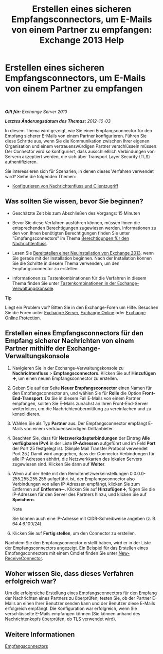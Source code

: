 ﻿---
title: 'Erstellen eines sicheren Empfangsconnectors, um E-Mails von einem Partner zu empfangen: Exchange 2013 Help'
TOCTitle: Erstellen eines sicheren Empfangsconnectors, um E-Mails von einem Partner zu empfangen
ms:assetid: 06aa692c-7940-4a14-a722-058c47440f85
ms:mtpsurl: https://technet.microsoft.com/de-de/library/JJ673037(v=EXCHG.150)
ms:contentKeyID: 50474976
ms.date: 04/24/2018
mtps_version: v=EXCHG.150
ms.translationtype: HT
---

# Erstellen eines sicheren Empfangsconnectors, um E-Mails von einem Partner zu empfangen

 

_**Gilt für:** Exchange Server 2013_

_**Letztes Änderungsdatum des Themas:** 2012-10-03_

In diesem Thema wird gezeigt, wie Sie einen Empfangsconnector für den Empfang sicherer E-Mails von einem Partner konfigurieren. Führen Sie diese Schritte aus, wenn Sie die Kommunikation zwischen Ihrer eigenen Organisation und einem vertrauenswürdigen Partner verschlüsseln müssen. Der Connector wird so konfiguriert, dass ausschließlich Verbindungen von Servern akzeptiert werden, die sich über Transport Layer Security (TLS) authentifizieren.

Sie interessieren sich für Szenarien, in denen dieses Verfahren verwendet wird? Siehe die folgenden Themen:

  - [Konfigurieren von Nachrichtenfluss und Clientzugriff](configure-mail-flow-and-client-access-exchange-2013-help.md)

## Was sollten Sie wissen, bevor Sie beginnen?

  - Geschätzte Zeit bis zum Abschließen des Vorgangs: 15 Minuten

  - Bevor Sie diese Verfahren ausführen können, müssen Ihnen die entsprechenden Berechtigungen zugewiesen werden. Informationen zu den von Ihnen benötigten Berechtigungen finden Sie unter "Empfangsconnectors" im Thema [Berechtigungen für den Nachrichtenfluss](mail-flow-permissions-exchange-2013-help.md).

  - Lesen Sie [Bereitstellen einer Neuinstallation von Exchange 2013](deploy-a-new-installation-of-exchange-2013-exchange-2013-help.md), wenn Sie gerade mit der Installation beginnen. Nach der Installation können Sie die Schritte in diesem Thema verwenden, um den Empfangsconnector zu erstellen.

  - Informationen zu Tastenkombinationen für die Verfahren in diesem Thema finden Sie unter [Tastenkombinationen in der Exchange-Verwaltungskonsole](keyboard-shortcuts-in-the-exchange-admin-center-exchange-online-protection-help.md).


> [!TIP]
> Liegt ein Problem vor? Bitten Sie in den Exchange-Foren um Hilfe. Besuchen Sie die Foren unter <A href="https://go.microsoft.com/fwlink/p/?linkid=60612">Exchange Server</A>, <A href="https://go.microsoft.com/fwlink/p/?linkid=267542">Exchange Online</A> oder <A href="https://go.microsoft.com/fwlink/p/?linkid=285351">Exchange Online Protection</A>.



## Erstellen eines Empfangsconnectors für den Empfang sicherer Nachrichten von einem Partner mithilfe der Exchange-Verwaltungskonsole

1.  Navigieren Sie in der Exchange-Verwaltungskonsole zu **Nachrichtenfluss** \> **Empfangsconnectors**. Klicken Sie auf **Hinzufügen**![Hinzufügen (Symbol)](images/JJ218640.c1e75329-d6d7-4073-a27d-498590bbb558(EXCHG.150).gif "Hinzufügen (Symbol)"), um einen neuen Empfangsconnector zu erstellen.

2.  Geben Sie auf der Seite **Neuer Empfangsconnector** einen Namen für den Empfangsconnector an, und wählen Sie für **Rolle** die Option **Front-End-Transport**. Da Sie in diesem Fall E-Mails von einem Partner empfangen, sollten Sie E-Mails zunächst an Ihren Front-End-Server weiterleiten, um die Nachrichtenübermittlung zu vereinfachen und zu konsolidieren.

3.  Wählen Sie als Typ **Partner** aus. Der Empfangsconnector empfängt E-Mails von einem vertrauenswürdigen Drittanbieter.

4.  Beachten Sie, dass für **Netzwerkadapterbindungen** der Eintrag **Alle verfügbaren IPv4** in der Liste **IP-Adressen** aufgeführt und im Feld **Port** der Port 25 festgelegt ist. (Simple Mail Transfer Protocol verwendet Port 25.) Damit wird angegeben, dass der Connector Verbindungen für alle IP-Adressen abhört, die Netzwerkkarten des lokalen Servers zugewiesen sind. Klicken Sie dann auf **Weiter**.

5.  Wenn auf der Seite mit den Remotenetzwerkeinstellungen 0.0.0.0-255.255.255.255 aufgeführt ist, der Empfangsconnector also Verbindungen von allen IP-Adressen empfängt, klicken Sie zum Entfernen auf **Entfernen**![Entfernen (Symbol)](images/JJ657492.479b6ced-8d64-4277-a725-f17fea202b28(EXCHG.150).gif "Entfernen (Symbol)"). Klicken Sie auf **Hinzufügen**![Hinzufügen (Symbol)](images/JJ218640.c1e75329-d6d7-4073-a27d-498590bbb558(EXCHG.150).gif "Hinzufügen (Symbol)"), fügen Sie die IP-Adressen für den Server des Partners hinzu, und klicken Sie auf **Speichern**.
    

    > [!NOTE]
    > Sie können auch eine IP-Adresse mit CIDR-Schreibweise angeben (z.&nbsp;B. 64.4.6.100/24).



6.  Klicken Sie auf **Fertig stellen**, um den Connector zu erstellen.

Nachdem Sie den Empfangsconnector erstellt haben, wird er in der Liste der Empfangsconnectors angezeigt. Ein Beispiel für das Erstellen eines Empfangsconnectors mit einem Cmdlet finden Sie unter [New-ReceiveConnector](https://technet.microsoft.com/de-de/library/bb125139\(v=exchg.150\)).

## Woher wissen Sie, dass dieses Verfahren erfolgreich war?

Um die erfolgreiche Erstellung eines Empfangsconnectors für den Empfang der Nachrichten eines Partners zu überprüfen, testen Sie, ob der Partner E-Mails an einen Ihrer Benutzer senden kann und der Benutzer diese E-Mails erfolgreich empfängt. Die Konfiguration war erfolgreich, wenn Sie verschlüsselte E-Mails empfangen können (Sie können anhand des Nachrichtenkopfs überprüfen, ob TLS verwendet wird).

## Weitere Informationen

[Empfangsconnectors](receive-connectors-exchange-2013-help.md)

